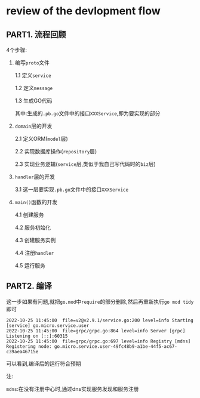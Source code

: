 # review of the devlopment flow

## PART1. 流程回顾

4个步骤:

1. 编写`proto`文件

	1.1 定义`service`
	
	1.2 定义`message`
	
	1.3 生成GO代码
	
	其中:生成的`.pb.go`文件中的接口`XXXService`,即为要实现的部分
	
2. `domain`层的开发

	2.1 定义ORM(`model`层)
	
	2.2 实现数据库操作(`repository`层)
	
	2.3 实现业务逻辑(`service`层,类似于我自己写代码时的`biz`层)
	
3. `handler`层的开发

	3.1 这一层要实现`.pb.go`文件中的接口`XXXService`
	
4. `main()`函数的开发

	4.1 创建服务
	
	4.2 服务初始化
	
	4.3 创建服务实例
	
	4.4 注册`handler`
	
	4.5 运行服务
	
## PART2. 编译

这一步如果有问题,就把`go.mod`中`require`的部分删除,然后再重新执行`go mod tidy`即可

```
2022-10-25 11:45:00  file=v2@v2.9.1/service.go:200 level=info Starting [service] go.micro.service.user
2022-10-25 11:45:00  file=grpc/grpc.go:864 level=info Server [grpc] Listening on [::]:60315
2022-10-25 11:45:00  file=grpc/grpc.go:697 level=info Registry [mdns] Registering node: go.micro.service.user-49fc48b9-a1be-44f5-ac67-c39aea46715e
```

可以看到,编译后的运行符合预期

注:

`mdns`:在没有注册中心时,通过dns实现服务发现和服务注册